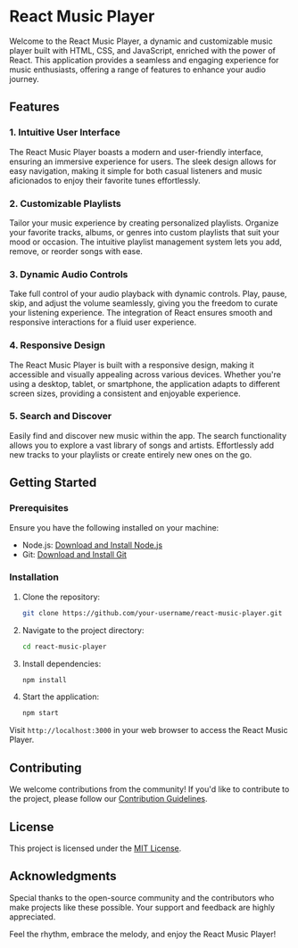 # React Music Player

Welcome to the React Music Player, a dynamic and customizable music player built with HTML, CSS, and JavaScript, enriched with the power of React. This application provides a seamless and engaging experience for music enthusiasts, offering a range of features to enhance your audio journey.

## Features

### 1. Intuitive User Interface

The React Music Player boasts a modern and user-friendly interface, ensuring an immersive experience for users. The sleek design allows for easy navigation, making it simple for both casual listeners and music aficionados to enjoy their favorite tunes effortlessly.

### 2. Customizable Playlists

Tailor your music experience by creating personalized playlists. Organize your favorite tracks, albums, or genres into custom playlists that suit your mood or occasion. The intuitive playlist management system lets you add, remove, or reorder songs with ease.

### 3. Dynamic Audio Controls

Take full control of your audio playback with dynamic controls. Play, pause, skip, and adjust the volume seamlessly, giving you the freedom to curate your listening experience. The integration of React ensures smooth and responsive interactions for a fluid user experience.

### 4. Responsive Design

The React Music Player is built with a responsive design, making it accessible and visually appealing across various devices. Whether you're using a desktop, tablet, or smartphone, the application adapts to different screen sizes, providing a consistent and enjoyable experience.

### 5. Search and Discover

Easily find and discover new music within the app. The search functionality allows you to explore a vast library of songs and artists. Effortlessly add new tracks to your playlists or create entirely new ones on the go.

## Getting Started

### Prerequisites

Ensure you have the following installed on your machine:

- Node.js: [Download and Install Node.js](https://nodejs.org/)
- Git: [Download and Install Git](https://git-scm.com/)

### Installation

1. Clone the repository:

    ```bash
    git clone https://github.com/your-username/react-music-player.git
    ```

2. Navigate to the project directory:

    ```bash
    cd react-music-player
    ```

3. Install dependencies:

    ```bash
    npm install
    ```

4. Start the application:

    ```bash
    npm start
    ```

Visit `http://localhost:3000` in your web browser to access the React Music Player.

## Contributing

We welcome contributions from the community! If you'd like to contribute to the project, please follow our [Contribution Guidelines](CONTRIBUTING.md).

## License

This project is licensed under the [MIT License](LICENSE.md).

## Acknowledgments

Special thanks to the open-source community and the contributors who make projects like these possible. Your support and feedback are highly appreciated.

Feel the rhythm, embrace the melody, and enjoy the React Music Player!
